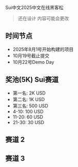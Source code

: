 Sui中文2025中文在线黑客松
> 还在设计 内容可能会更改

## 时间节点
- 2025年8月1号开始构建的项目
- 10月19号截止提交
- 10月22号Demo Day


## 奖池(5K) Sui赛道
- 第一名: 2K USD
- 第二名: 1K USD
- 第三名: 500 USD
- 4-10: 100 USD
- 11-20: 60 USD
- 21-30: 30 USD


## 赛道 2

## 赛道 3


